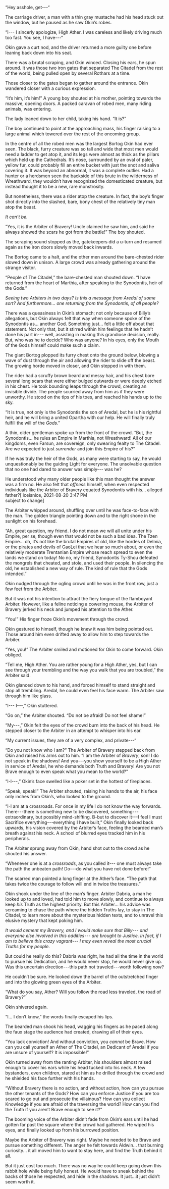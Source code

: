 “Hey asshole, get---“ 

The carriage driver, a man with a thin gray mustache had his head stuck out the window, but he paused as he saw Okin’s robes.

“I--- I sincerly apologize, High Ather. I was careless and likely driving much too fast. You see, I have---“

Okin gave a curt nod, and the driver returned a more guilty one before leaning back down into his seat.

There was a brutal scraping, and Okin winced. Closing his ears, he spun around. It was those two iron gates that separated The Citadel from the rest of the world, being pulled open by several Rothars at a time.

Those closer to the gates began to gather around the entrance. Okin wandered closer with a curious expression.

“It’s him, it’s him!” A young boy shouted at his mother, pointing towards the massive, opening doors. A packed caravan of robed men, many riding animals, was entering.

The lady leaned down to her child, taking his hand. “It is?” 

The boy continued to point at the approaching mass, his finger raising to a large animal which towered over the rest of the oncoming group.

In the centre of all the robed men was the largest Bortog Okin had ever seen. The black, furry creature was so tall and wide that most men would need a ladder to get atop it, and its legs were almost as thick as the pillars which held up the Cathedrals. It’s nose, surrounded by an oval of paler, yellow fur, could probably fill an entire bucket with just the snot and saliva covering it. It was beyond an abnormal, it was a complete outlier. Had a hunter or a herdsmen seen the backside of this brute in the wilderness of Wreathward, they wouldn’t have recognized the domesticated creature, but instead thought it to be a new, rare monstrosity.

But nonetheless, there was a rider atop the creature. In fact, the boy’s finger shot directly into the slashed, bare, bony chest of the relatively tiny man atop the beast.

*It can’t be.* 

“Yes, it is the Arbiter of Bravery! Uncle claimed he saw him, and said he always showed the scars he got from the battle!” The boy shouted.

The scraping sound stopped as the, gatekeepers did a u-turn and resumed again as the iron doors slowly moved back inwards.

The Bortog came to a halt, and the other men around the bare-chested rider slowed down in unison. A large crowd was already gathering around the strange visitor.

“People of The Citadel,” the bare-chested man shouted down. “I have returned from the heart of Marthia, after speaking to the Synodontis, heir of the Gods.”

*Seeing two Arbiters in two days? Is this a message from Aredal of some sort? And furthermore... one returning from the Synodontis, of all people?*

There was a queasiness in Okin’s stomach; not only because of Billy’s allegations, but Okin always felt that way when someone spoke of the Synodontis as... another God. Something just... felt a little off about that statement. Not only that, but it stirred within him feelings that he hadn’t done his part in--- well, assisting in making this grandiose decision, really. But, who was he to decide? Who was anyone? In his eyes, only the Mouth of the Gods himself could make such a claim.

The giant Bortog plopped its furry chest onto the ground below, blowing a wave of dust through the air and allowing the rider to slide off the beast. The growing horde moved in closer, and Okin stepped in with them.

The rider had a scruffy brown beard and messy hair, and his chest bore several long scars that were either bulged outwards or were deeply etched in his chest. He took bounding leaps through the crowd, creating an invisible divide. The people scurried away from him as if they were unworthy. He stood on the tips of his toes, and reached his hands up to the sky.

“It is true, not only is the Synodontis the son of Aredal, but he is his rightful heir, and he will bring a united Opartha with our help. He will finally truly fulfill the will of the *Gods*.”

A thin, older gentleman spoke up from the front of the crowd. “But, the Synodontis... he rules an Empire in Marthia, not Wreathward! All of our kingdoms, even Farsun, are sovereign, only swearing fealty to The Citadel. Are we expected to just *surrender* and join this Empire of his?”

If he was truly the heir of the Gods, as many were starting to say, he would unquestionably be the guiding Light for everyone. The unsolvable question that no one had dared to answer was simply--- was he?

He understood why many older people like this man thought the answer was a firm no. He also felt that *offness* himself, when even respected individuals like the Arbiter of Bravery equated Synodontis with his... alleged father?\[ iceisnice, 2021-08-20 3:47 PM  
subject to change\]

The Arbiter whipped around, shuffling over until he was face-to-face with the man. The golden triangle pointing down and to the right shone in the sunlight on his forehead. 

“Ah, great question, my friend. I do not mean we will all unite under his Empire, per se, though even that would not be such a bad idea. The Tzen Empire... oh, it’s not like the brutal Empires of old, like the hordes of Delmia, or the pirates and devils of GaoLei that we hear so much about, or even the relatively moderate Trentanian Empire whose reach spread to even the lands we stand on today! No no, my friend, Synodontis Ty-Shou defeated the mongrels that cheated, and stole, and used their people. In silencing the old, he established a new way of rule. The kind of rule that the Gods intended.”

Okin nudged through the ogling crowd until he was in the front row, just a few feet from the Arbiter.

But it was not his intention to attract the fiery tongue of the flamboyant Arbiter. However, like a feline noticing a cowering mouse, the Arbiter of Bravery jerked his neck and jumped his attention to the Ather.

“You!” His finger froze Okin’s movement through the crowd. 

Okin gestured to himself, though he knew it was him being pointed out. Those around him even drifted away to allow him to step towards the Arbiter.

“Yes, you!” The Arbiter smiled and motioned for Okin to come forward. Okin obliged.

“Tell me, High Ather. You are rather young for a High Ather, yes, but I can see through your trembling and the way you walk that you are troubled,” the Arbiter said.

Okin glanced down to his hand, and forced himself to stand straight and stop all trembling. Aredal, he could even feel his face warm. The Arbiter saw through him like glass.

“I--- I---,” Okin stuttered.

“Go on,” the Arbiter shouted. “Do not be afraid! Do not feel shame!”

“My---,” Okin felt the eyes of the crowd burn into the back of his head. He stepped closer to the Arbiter in an attempt to whisper into his ear.

“My current issues, they are of a very complex, and private---“

“Do you not know who I am?” The Arbiter of Bravery stepped back from Okin and raised his arms out to him. “I am the Arbiter of *Bravery*, son! I do not speak in the shadows! And you---you show yourself to be a High Ather in service of Aredal, he who demands both Truth and Bravery! Are you not Brave enough to even speak what you mean to the world?”

“I-I---,” Okin’s face swelled like a poker set in the hottest of fireplaces.

“Speak, speak!” The Arbiter shouted, raising his hands to the air, his face only inches from Okin’s, who looked to the ground.

“I-I am at a crossroads. For once in my life I do not know the way forwards. There---there is something new to be discovered, something---extraordinary, but possibly mind-shifting. B-but to discover it---I feel I must Sacrifice everything---everything I have built,” Okin finally looked back upwards, his vision covered by the Arbiter’s face, feeling the bearded man’s breath against his neck. A school of blurred eyes tracked him in his peripherals.

The Arbiter sprung away from Okin, hand shot out to the crowd as he shouted his answer.

“Whenever one is at a *crossroads*, as you called it--- one must always take the path the unbeaten path! Do---do what you have not done before!”

The scarred man pointed a long finger at the Ather’s face. “The path that takes twice the courage to follow will end in twice the treasures.”

Okin shook under the line of the man’s finger. Arbiter Dabria, a man he looked up to and loved, had told him to move slowly, and continue to always keep *his* Truth as the highest priority. But this Arbiter... his advice was screaming to chase the path where the hidden Truths lay, to stay in The Citadel, to learn more about the mysterious hidden texts, and to unravel this elusive mystery that kept poking him.

*It would cement my Bravery, and I would make sure that Billy--- and everyone else involved in this oddities--- are brought to Justice. In fact, if I am to believe this crazy vagrant--- I may even reveal the most crucial Truths for my people.*

But could he really do this? Dabria was right, he had all the time in the world to pursue his Dedication, and he would never stop, he would never give up. Was this uncertain direction---this path not traveled---worth following *now*?

He couldn’t be sure.  He looked down the barrel of the outstretched finger and into the glowing green eyes of the Arbiter.

“What do you say, Ather? Will you follow the road less traveled, the road of Bravery?” 

Okin shivered again. 

“I... I don’t know,” the words finally escaped his lips.

The bearded man shook his head, wagging his fingers as he paced along the faux stage the audience had created, drawing all of their eyes.

“You lack conviction! And without conviction, you *cannot* be Brave. How can you call yourself an Ather of The Citadel, an Dedicant of Aredal if you are unsure of yourself? It is impossible!”

Okin turned away from the ranting Arbiter, his shoulders almost raised enough to cover his ears while his head tucked into his neck. A few bystanders, even children, stared at him as he drilled through the crowd and he shielded his face further with his hands.

“Without Bravery there is no action, and without action, how can you pursue the other tenants of the Gods? How can you enforce Justice if you are too scared to go out and prosecute the villainous? How can you collect Knowledge if you are afraid of the traversing the world? How can you find the Truth if you aren’t Brave enough to see it?”

The booming voice of the Arbiter didn’t fade from Okin’s ears until he had gotten far past the square where the crowd had gathered. He wiped his eyes, and finally looked up from his burrowed position. 

Maybe the Arbiter of Bravery was right. Maybe he needed to be Brave and pursue something different. The anger he felt towards Aldwin... that burning curiosity... it all moved him to want to stay here, and find the Truth behind it all.

But it just cost too much. There was no way he could keep going down this rabbit hole while being fully honest. He would have to sneak behind the backs of those he respected, and hide in the shadows. It just...it just didn’t seem worth it.










